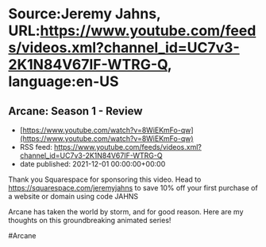 # Source:Jeremy Jahns, URL:https://www.youtube.com/feeds/videos.xml?channel_id=UC7v3-2K1N84V67IF-WTRG-Q, language:en-US

## Arcane: Season 1 - Review
 - [https://www.youtube.com/watch?v=8WiEKmFo-qw](https://www.youtube.com/watch?v=8WiEKmFo-qw)
 - RSS feed: https://www.youtube.com/feeds/videos.xml?channel_id=UC7v3-2K1N84V67IF-WTRG-Q
 - date published: 2021-12-01 00:00:00+00:00

Thank you Squarespace for sponsoring this video. Head to https://squarespace.com/jeremyjahns to save 10% off your first purchase of a website or domain using code JAHNS

Arcane has taken the world by storm, and for good reason. Here are my thoughts on this groundbreaking animated series!

#Arcane

